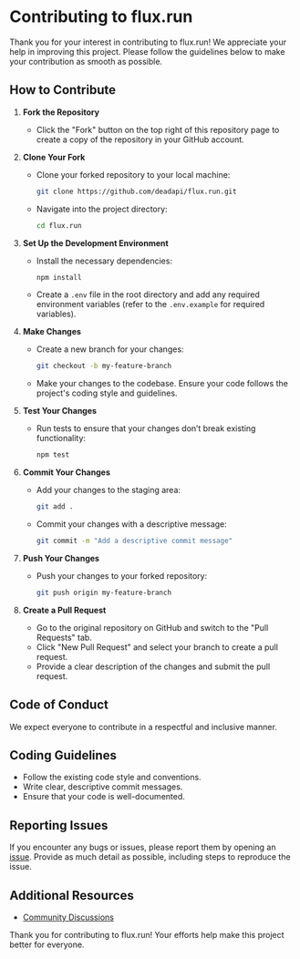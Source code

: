 # Contributing to flux.run

Thank you for your interest in contributing to flux.run! We appreciate your help in improving this project. Please follow the guidelines below to make your contribution as smooth as possible.

## How to Contribute

1. **Fork the Repository**
   - Click the "Fork" button on the top right of this repository page to create a copy of the repository in your GitHub account.

2. **Clone Your Fork**
   - Clone your forked repository to your local machine:
     ```bash
     git clone https://github.com/deadapi/flux.run.git
     ```
   - Navigate into the project directory:
     ```bash
     cd flux.run
     ```

3. **Set Up the Development Environment**
   - Install the necessary dependencies:
     ```bash
     npm install
     ```
   - Create a `.env` file in the root directory and add any required environment variables (refer to the `.env.example` for required variables).

4. **Make Changes**
   - Create a new branch for your changes:
     ```bash
     git checkout -b my-feature-branch
     ```
   - Make your changes to the codebase. Ensure your code follows the project's coding style and guidelines.

5. **Test Your Changes**
   - Run tests to ensure that your changes don’t break existing functionality:
     ```bash
     npm test
     ```

6. **Commit Your Changes**
   - Add your changes to the staging area:
     ```bash
     git add .
     ```
   - Commit your changes with a descriptive message:
     ```bash
     git commit -m "Add a descriptive commit message"
     ```

7. **Push Your Changes**
   - Push your changes to your forked repository:
     ```bash
     git push origin my-feature-branch
     ```

8. **Create a Pull Request**
   - Go to the original repository on GitHub and switch to the "Pull Requests" tab.
   - Click "New Pull Request" and select your branch to create a pull request.
   - Provide a clear description of the changes and submit the pull request.

## Code of Conduct

We expect everyone to contribute in a respectful and inclusive manner.

## Coding Guidelines

- Follow the existing code style and conventions.
- Write clear, descriptive commit messages.
- Ensure that your code is well-documented.

## Reporting Issues

If you encounter any bugs or issues, please report them by opening an [issue](https://github.com/deadapi/flux.run/issues). Provide as much detail as possible, including steps to reproduce the issue.

## Additional Resources

- [Community Discussions](https://github.com/deadapi/flux.run/discussions)

Thank you for contributing to flux.run! Your efforts help make this project better for everyone.
